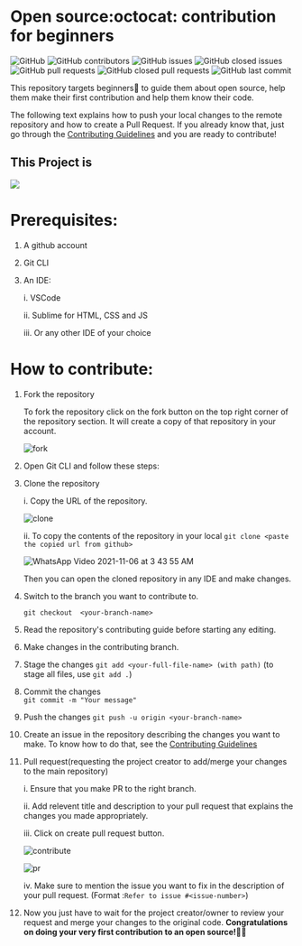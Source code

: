 # Open source:octocat: contribution for beginners 

![GitHub](https://img.shields.io/github/license/cyberbuddy-io/open-source-contribution-for-beginners) ![GitHub contributors](https://img.shields.io/github/contributors/cyberbuddy-io/open-source-contribution-for-beginners) ![GitHub issues](https://img.shields.io/github/issues-raw/cyberbuddy-io/open-source-contribution-for-beginners) ![GitHub closed issues](https://img.shields.io/github/issues-closed-raw/cyberbuddy-io/open-source-contribution-for-beginners) ![GitHub pull requests](https://img.shields.io/github/issues-pr-raw/cyberbuddy-io/open-source-contribution-for-beginners) ![GitHub closed pull requests](https://img.shields.io/github/issues-pr-closed-raw/cyberbuddy-io/open-source-contribution-for-beginners) ![GitHub last commit](https://img.shields.io/github/last-commit/cyberbuddy-io/open-source-contribution-for-beginners)

This repository targets beginners:beginner: to guide them about open source, help them make their first contribution and help them know their code.

The following text explains how to push your local changes to the remote repository and how to create a Pull Request. If you already know that, just go through the [Contributing Guidelines](https://github.com/lovishprabhakar/open-source-contribution-for-beginners/blob/master/CONTRIBUTING.md) and you are ready to contribute!

## This Project is 
<a href="https://vercel.com/?utm_source=opencyberbuddy&utm_campaign=oss"><img src="https://www.datocms-assets.com/31049/1618983297-powered-by-vercel.svg"></a>

# Prerequisites: 
1. A github account
2. Git CLI
3. An IDE:

	i. VSCode

	ii. Sublime for HTML, CSS and JS

	iii. Or any other IDE of your choice

# How to contribute:

1. Fork the repository

   To fork the repository click on the fork button on the top right corner of the repository section.
   It will create a copy of that repository in your account.


   ![fork](https://user-images.githubusercontent.com/89595539/140019145-786cf5a3-e036-400e-8de4-f4a2fe3a8871.gif)


2. Open Git CLI and follow these steps: 


3. Clone the repository

   i. Copy the URL of the repository.


	![clone](https://user-images.githubusercontent.com/89595539/140020670-6dd21f16-58aa-43f6-95fd-a5cd24ffb4ac.gif)



   ii. To copy the contents of the repository in your local
    `git clone <paste the copied url from github>`
    
    

	![WhatsApp Video 2021-11-06 at 3 43 55 AM](https://user-images.githubusercontent.com/89595539/140911717-41fba50a-68fa-45a9-9efe-fb752cf13921.gif)

   

   Then you can open the cloned repository in any IDE and make changes.

4. Switch to the branch you want to contribute to.

   `git checkout  <your-branch-name>`


5. Read the repository's contributing guide before starting any editing.

6. Make changes in the contributing branch.

7. Stage the changes
   `git add <your-full-file-name> (with path)`
	(to stage all files, use `git add .`)


8. Commit the changes 	
   `git commit -m "Your message"`

9. Push the changes
   `git push -u origin <your-branch-name>`
10. Create an issue in the repository describing the changes you want to make. To know how to do that, see the [Contributing Guidelines](https://github.com/lovishprabhakar/open-source-contribution-for-beginners/blob/master/CONTRIBUTING.md)

11. Pull request(requesting the project creator to add/merge your changes to the main repository)

	i. Ensure that you make PR to the right branch.

	ii. Add relevent title and description to your pull request that explains the changes you 
	made appropriately.

	iii. Click on create pull request button.


	![contribute](https://user-images.githubusercontent.com/89595539/140020922-8c379a58-f950-4be6-a4d5-5c7249c6a627.gif) 	


	![pr](https://user-images.githubusercontent.com/89595539/140020940-afa143df-f469-4055-813f-ec5196121fbc.gif)

	iv. Make sure to mention the issue you want to fix in the description of your pull request. (Format :`Refer to issue #<issue-number>`)


12. Now you just have to wait for the project creator/owner to review your request and merge your changes
    to the original code. 
    **Congratulations on doing your very first contribution to an open source!:fist_right::fist_left:**


	

